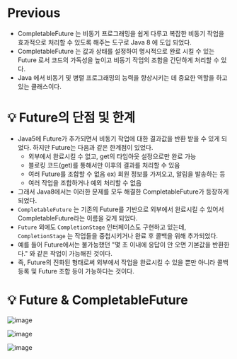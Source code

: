 # Previous

- CompletableFuture 는 비동기 프로그래밍을 쉽게 다루고 복잡한 비동기 작업을 효과적으로 처리할 수 있도록 해주는 도구로 Java 8 에 도입 되었다.
- CompletableFuture 는 값과 상태를 설정하여 명시적으로 완료 시킬 수 있는 Future 로서 코드의 가독성을 높이고 비동기 작업의 조합을 간단하게 처리할 수 있다.
- Java 에서 비동기 및 병렬 프로그래밍의 능력을 향상시키는 데 중요한 역할을 하고 있는 클래스이다.

# 💡 Future의 단점 및 한계

- Java5에 Future가 추가되면서 비동기 작업에 대한 결과값을 반환 받을 수 있게 되었다. 하지만 Future는 다음과 같은 한계점이 있었다.
  - 외부에서 완료시킬 수 없고, get의 타임아웃 설정으로만 완료 가능
  - 블로킹 코드(get)를 통해서만 이후의 결과를 처리할 수 있음
  - 여러 Future를 조합할 수 없음 ex) 회원 정보를 가져오고, 알림을 발송하는 등
  - 여러 작업을 조합하거나 예외 처리할 수 없음
- 그래서 Java8에서는 이러한 문제를 모두 해결한 CompletableFuture가 등장하게 되었다.
- `CompletableFuture` 는 기존의 Future를 기반으로 외부에서 완료시킬 수 있어서 CompletableFuture라는 이름을 갖게 되었다.
- `Future` 외에도 `CompletionStage` 인터페이스도 구현하고 있는데, `CompletionStage` 는 작업들을 중첩시키거나 완료 후 콜백을 위해 추가되었다.
- 예를 들어 Future에서는 불가능했던 "몇 초 이내에 응답이 안 오면 기본값을 반환한다." 와 같은 작업이 가능해진 것이다.
- 즉, Future의 진화된 형태로써 외부에서 작업을 완료시킬 수 있을 뿐만 아니라 콜백 등록 및 Future 조합 등이 가능하다는 것이다.

# 💡 Future & CompletableFuture

![image](https://github.com/shin-je-woo/TIL/assets/39439576/6eaf0035-a176-4935-b2b3-d53c97bf871e)

![image](https://github.com/shin-je-woo/TIL/assets/39439576/c53bf889-d563-4218-8ff4-81f0c50078b8)

![image](https://github.com/shin-je-woo/TIL/assets/39439576/d539a41b-efee-4cfb-bb70-25e2d987fe5a)
